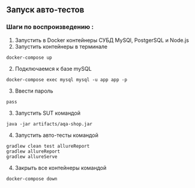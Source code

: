 ## Запуск авто-тестов
### Шаги по воспроизведению :
1. Запустить в Docker контейнеры СУБД MySQl, PostgerSQL и Node.js
1. Запустить контейнеры в терминале
``` 
docker-compose up
```
2. Подключаемся к базе mySQL
``` 
docker-compose exec mysql mysql -u app app -p 
```
3. Ввести пароль
``` 
pass
```
3. Запустить SUT командой
``` 
java -jar artifacts/aqa-shop.jar 
```
4. Запустить авто-тесты командой
```
gradlew clean test allureReport
gradlew allureReport
gradlew allureServe

``` 
4. Закрыть все контейнеры командой
``` 
docker-compose down 
``` 
